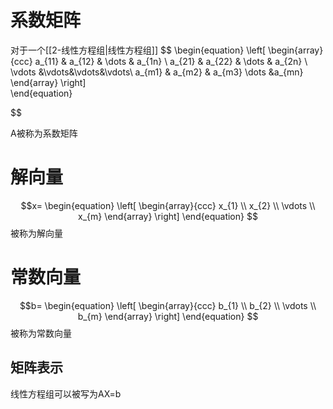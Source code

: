 # 系数矩阵
对于一个[[2-线性方程组|线性方程组]]
$$
 \begin{equation}
 \left[
 \begin{array}{ccc}
     a_{11} & a_{12} & \dots & a_{1n} \\
     a_{21} & a_{22} & \dots & a_{2n} \\
     \vdots &\vdots&\vdots&\vdots\\
     a_{m1} & a_{m2} & a_{m3} \dots &a_{mn}
 \end{array}
 \right]        
 \end{equation}

$$

A被称为系数矩阵
# 解向量
$$x= \begin{equation}
 \left[
 \begin{array}{ccc}
     x_{1}  \\
     x_{2}  \\
     \vdots \\
     x_{m}
 \end{array}
 \right]        
 \end{equation}
 $$
 被称为解向量
# 常数向量
$$b= \begin{equation}
 \left[
 \begin{array}{ccc}
     b_{1}  \\
     b_{2}  \\
     \vdots \\
     b_{m}
 \end{array}
 \right]        
 \end{equation}
 $$
  被称为常数向量
## 矩阵表示
  线性方程组可以被写为AX=b


  